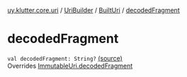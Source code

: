 [uy.klutter.core.uri](../../index.md) / [UriBuilder](../index.md) / [BuiltUri](index.md) / [decodedFragment](.)


# decodedFragment
<code>val decodedFragment: String?</code> [(source)](https://github.com/kohesive/klutter/blob/master/core-jdk6/src/main/kotlin/uy/klutter/core/uri/UriBuilder.kt#L287)<br/>Overrides [ImmutableUri.decodedFragment](../../-immutable-uri/decoded-fragment.md)


